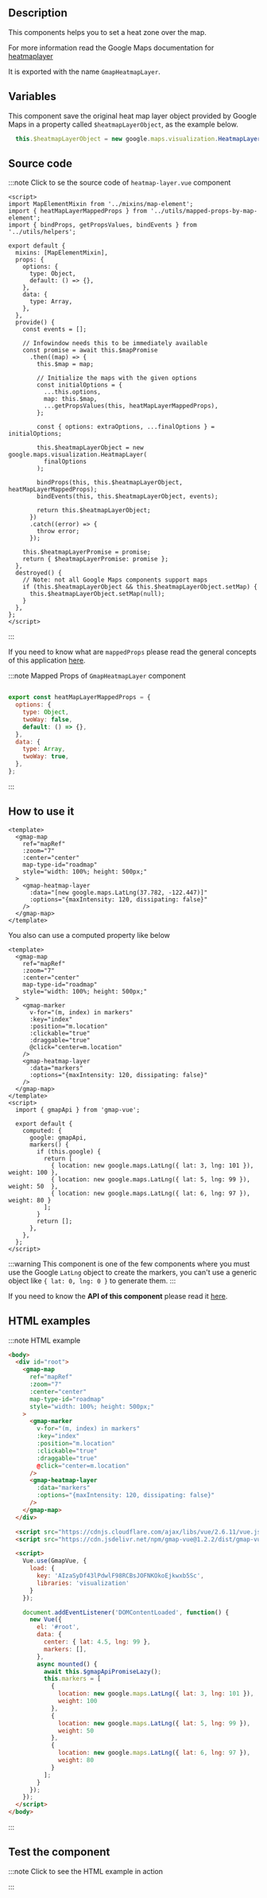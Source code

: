 ## Description

This components helps you to set a heat zone over the map.

For more information read the Google Maps documentation
for [heatmaplayer](https://developers.google.com/maps/documentation/javascript/heatmaplayer)

It is exported with the name `GmapHeatmapLayer`.

## Variables

This component save the original heat map layer object provided by Google Maps in a property
called `$heatmapLayerObject`, as the example below.

```javascript
  this.$heatmapLayerObject = new google.maps.visualization.HeatmapLayer(...);
```

## Source code

:::note Click to se the source code of <code>heatmap-layer.vue</code> component

```vue
<script>
import MapElementMixin from '../mixins/map-element';
import { heatMapLayerMappedProps } from '../utils/mapped-props-by-map-element';
import { bindProps, getPropsValues, bindEvents } from '../utils/helpers';

export default {
  mixins: [MapElementMixin],
  props: {
    options: {
      type: Object,
      default: () => {},
    },
    data: {
      type: Array,
    },
  },
  provide() {
    const events = [];

    // Infowindow needs this to be immediately available
    const promise = await this.$mapPromise
      .then((map) => {
        this.$map = map;

        // Initialize the maps with the given options
        const initialOptions = {
          ...this.options,
          map: this.$map,
          ...getPropsValues(this, heatMapLayerMappedProps),
        };

        const { options: extraOptions, ...finalOptions } = initialOptions;

        this.$heatmapLayerObject = new google.maps.visualization.HeatmapLayer(
          finalOptions
        );

        bindProps(this, this.$heatmapLayerObject, heatMapLayerMappedProps);
        bindEvents(this, this.$heatmapLayerObject, events);

        return this.$heatmapLayerObject;
      })
      .catch((error) => {
        throw error;
      });

    this.$heatmapLayerPromise = promise;
    return { $heatmapLayerPromise: promise };
  },
  destroyed() {
    // Note: not all Google Maps components support maps
    if (this.$heatmapLayerObject && this.$heatmapLayerObject.setMap) {
      this.$heatmapLayerObject.setMap(null);
    }
  },
};
</script>

```

:::

If you need to know what are `mappedProps` please read the general concepts of this
application [here](/code/utils/mapped-props-by-map-element.html#autocompletemappedprops).

:::note Mapped Props of <code>GmapHeatmapLayer</code> component

```javascript

export const heatMapLayerMappedProps = {
  options: {
    type: Object,
    twoWay: false,
    default: () => {},
  },
  data: {
    type: Array,
    twoWay: true,
  },
};

```

:::

## How to use it

```vue
<template>
  <gmap-map
    ref="mapRef"
    :zoom="7"
    :center="center"
    map-type-id="roadmap"
    style="width: 100%; height: 500px;"
  >
    <gmap-heatmap-layer
      :data="[new google.maps.LatLng(37.782, -122.447)]"
      :options="{maxIntensity: 120, dissipating: false}"
    />
  </gmap-map>
</template>
```

You also can use a computed property like below

```vue
<template>
  <gmap-map
    ref="mapRef"
    :zoom="7"
    :center="center"
    map-type-id="roadmap"
    style="width: 100%; height: 500px;"
  >
    <gmap-marker
      v-for="(m, index) in markers"
      :key="index"
      :position="m.location"
      :clickable="true"
      :draggable="true"
      @click="center=m.location"
    />
    <gmap-heatmap-layer
      :data="markers"
      :options="{maxIntensity: 120, dissipating: false}"
    />
  </gmap-map>
</template>
<script>
  import { gmapApi } from 'gmap-vue';

  export default {
    computed: {
      google: gmapApi,
      markers() {
        if (this.google) {
          return [
            { location: new google.maps.LatLng({ lat: 3, lng: 101 }), weight: 100 },
            { location: new google.maps.LatLng({ lat: 5, lng: 99 }), weight: 50  },
            { location: new google.maps.LatLng({ lat: 6, lng: 97 }), weight: 80 }
          ];
        }
        return [];
      },
    },
  };
</script>
```

:::warning
This component is one of the few components where you must use the Google `LatLng` object to create the markers, you
can't use a generic object like `{ lat: 0, lng: 0 }` to generate them.
:::

If you need to know the **API of this component** please read it [here](/code/components/heatmap-layer.html).

## HTML examples

:::note HTML example

```html
<body>
  <div id="root">
    <gmap-map
      ref="mapRef"
      :zoom="7"
      :center="center"
      map-type-id="roadmap"
      style="width: 100%; height: 500px;"
    >
      <gmap-marker
        v-for="(m, index) in markers"
        :key="index"
        :position="m.location"
        :clickable="true"
        :draggable="true"
        @click="center=m.location"
      />
      <gmap-heatmap-layer
        :data="markers"
        :options="{maxIntensity: 120, dissipating: false}"
      />
    </gmap-map>
  </div>

  <script src="https://cdnjs.cloudflare.com/ajax/libs/vue/2.6.11/vue.js"></script>
  <script src="https://cdn.jsdelivr.net/npm/gmap-vue@1.2.2/dist/gmap-vue.min.js"></script>

  <script>
    Vue.use(GmapVue, {
      load: {
        key: 'AIzaSyDf43lPdwlF98RCBsJOFNKOkoEjkwxb5Sc',
        libraries: 'visualization'
      }
    });

    document.addEventListener('DOMContentLoaded', function() {
      new Vue({
        el: '#root',
        data: {
          center: { lat: 4.5, lng: 99 },
          markers: [],
        },
        async mounted() {
          await this.$gmapApiPromiseLazy();
          this.markers = [
            {
              location: new google.maps.LatLng({ lat: 3, lng: 101 }),
              weight: 100
            },
            {
              location: new google.maps.LatLng({ lat: 5, lng: 99 }),
              weight: 50
            },
            {
              location: new google.maps.LatLng({ lat: 6, lng: 97 }),
              weight: 80
            }
          ];
        }
      });
    });
  </script>
</body>
```

:::

## Test the component

:::note Click to see the HTML example in action

<eg-base libraries="visualization">
  <eg-heat-map-layer />
</eg-base>

:::
